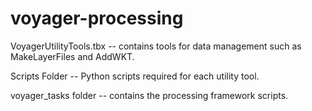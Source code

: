 voyager-processing
=====

VoyagerUtilityTools.tbx    -- contains tools for data management such as MakeLayerFiles and AddWKT.

Scripts Folder -- Python scripts required for each utility tool.

voyager_tasks folder -- contains the processing framework scripts.